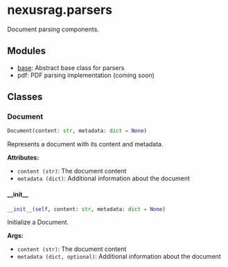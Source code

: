 # nexusrag.parsers

Document parsing components.

## Modules

- [base](base.md): Abstract base class for parsers
- pdf: PDF parsing implementation (coming soon)

## Classes

### Document

```python
Document(content: str, metadata: dict = None)
```

Represents a document with its content and metadata.

**Attributes:**
- `content (str)`: The document content
- `metadata (dict)`: Additional information about the document

#### \_\_init\_\_

```python
__init__(self, content: str, metadata: dict = None)
```

Initialize a Document.

**Args:**
- `content (str)`: The document content
- `metadata (dict, optional)`: Additional information about the document
